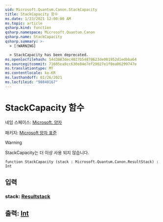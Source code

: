 ```yaml
---
uid: Microsoft.Quantum.Canon.StackCapacity
title: StackCapacity 함수
ms.date: 1/23/2021 12:00:00 AM
ms.topic: article
qsharp.kind: function
qsharp.namespace: Microsoft.Quantum.Canon
qsharp.name: StackCapacity
qsharp.summary: >-
  > [!WARNING]

  > StackCapacity has been deprecated.
ms.openlocfilehash: 54d3883dec4027b54878623de001952d1edbba64
ms.sourcegitcommit: 71605ea9cc630e84e7ef29027e1f0ea06299747e
ms.translationtype: MT
ms.contentlocale: ko-KR
ms.lasthandoff: 01/26/2021
ms.locfileid: "98840167"
---
```

# <a name="stackcapacity-function"></a>StackCapacity 함수

네임 스페이스: [Microsoft. 양자](xref:Microsoft.Quantum.Canon)

패키지: [Microsoft 양자 표준](https://nuget.org/packages/Microsoft.Quantum.Standard)


> [!WARNING]
> StackCapacity는 더 이상 사용 되지 않습니다.



```qsharp
function StackCapacity (stack : Microsoft.Quantum.Canon.ResultStack) : Int
```


## <a name="input"></a>입력

### <a name="stack--resultstack"></a>stack: [Resultstack](xref:Microsoft.Quantum.Canon.ResultStack)





## <a name="output--int"></a>출력: [Int](xref:microsoft.quantum.lang-ref.int)


